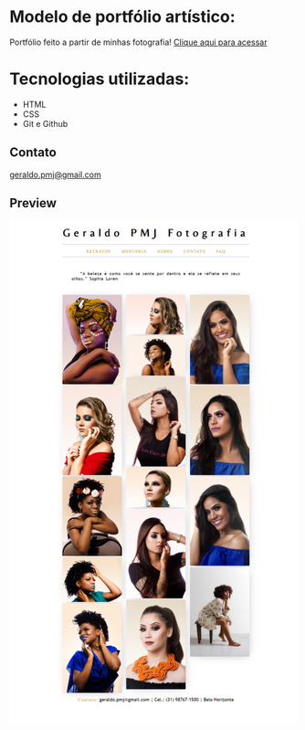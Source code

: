 # Modelo de portfólio artístico:

Portfólio feito a partir de minhas fotografia!
[Clique aqui para acessar](https://geraldopmj.github.io/foto-portfolio/)

# Tecnologias utilizadas:

- HTML
- CSS
- Git e Github

## Contato

geraldo.pmj@gmail.com

## Preview

![preview](./preview/preview.png)
